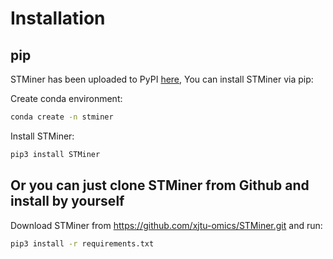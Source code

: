 # Installation

## pip
STMiner has been uploaded to PyPI [here](https://pypi.org/project/STMiner), You can install STMiner via pip:

Create conda environment:
```bash
conda create -n stminer
```

Install STMiner:
```bash
pip3 install STMiner
```

## Or you can just clone STMiner from Github and install by yourself

Download STMiner from https://github.com/xjtu-omics/STMiner.git and run:

```bash
pip3 install -r requirements.txt
```
